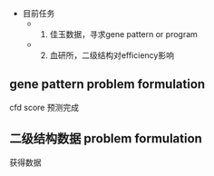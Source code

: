 
- 目前任务
	- 1. 佳玉数据，寻求gene pattern or program
	- 2. 血研所，二级结构对efficiency影响

## gene pattern problem formulation

cfd score 预测完成

## 二级结构数据  problem formulation

获得数据